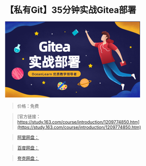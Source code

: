 # 【私有Git】35分钟实战Gitea部署

![img](../../../assets/study163/free/6b58f19998574b8b8b2cd6464d6272cb.png)

> 价格：免费

> [官方链接：https://study.163.com/course/introduction/1209774850.htm](https://study.163.com/course/introduction/1209774850.htm)

> [阿里网盘：]()

> [百度网盘：]()

> [夸克网盘：]()

